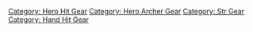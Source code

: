 [Category: Hero Hit Gear](Category:_Hero_Hit_Gear "wikilink") [Category:
Hero Archer Gear](Category:_Hero_Archer_Gear "wikilink") [Category: Str
Gear](Category:_Str_Gear "wikilink") [Category: Hand Hit
Gear](Category:_Hand_Hit_Gear "wikilink")
